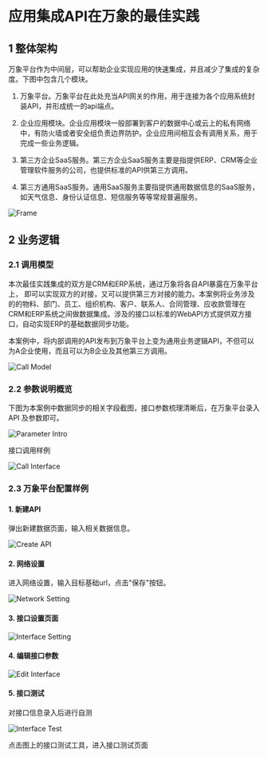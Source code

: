 # 应用集成API在万象的最佳实践 

## 1 整体架构 

万象平台作为中间层，可以帮助企业实现应用的快速集成，并且减少了集成的复杂度。下图中包含几个模块。

1. 万象平台。万象平台在此处充当API网关的作用，用于连接为各个应用系统封装API，并形成统一的api端点。 

2. 企业应用模块。企业应用模块一般部署到客户的数据中心或云上的私有网络中，有防火墙或者安全组负责边界防护。企业应用间相互会有调用关系，用于完成一些业务逻辑。 

3. 第三方企业SaaS服务。第三方企业SaaS服务主要是指提供ERP、CRM等企业管理软件服务的公司，也提供标准的API供第三方调用。 

4. 第三方通用SaaS服务。通用SaaS服务主要指提供通用数据信息的SaaS服务，如天气信息、身份认证信息、短信服务等等常规普遍服务。

![Frame](../../../../image/JDCloud-WhitePaper/JDCloud-WhitePaper-Best-Practice-with-HeZhongWeiYi-Asset-Management/3.png)

## 2 业务逻辑 

### 2.1 调用模型 

本次最佳实践集成的双方是CRM和ERP系统，通过万象将各自API暴露在万象平台 上， 即可以实现双方的对接，又可以提供第三方对接的能力。本案例将业务涉及的的物料、部门、员工、组织机构、客户、联系人、合同管理、应收款管理在CRM和ERP系统之间做数据集成。涉及的接口以标准的WebAPI方式提供双方接口，自动实现ERP的基础数据同步功能。

本案例中，将内部调用的API发布到万象平台上变为通用业务逻辑API，不但可以为A企业使用，而且可以为B企业及其他第三方调用。 

![Call Model](../../../../image/JDCloud-WhitePaper/JDCloud-WhitePaper-Best-Practice-with-HeZhongWeiYi-Asset-Management/4.png)

### 2.2 参数说明概览 

下图为本案例中数据同步的相关字段截图，接口参数梳理清晰后，在万象平台录入 API 及参数即可。 

![Parameter Intro](../../../../image/JDCloud-WhitePaper/JDCloud-WhitePaper-Best-Practice-with-HeZhongWeiYi-Asset-Management/4.png)

接口调用样例 

![Call Interface](../../../../image/JDCloud-WhitePaper/JDCloud-WhitePaper-Best-Practice-with-HeZhongWeiYi-Asset-Management/5.png)

### 2.3 万象平台配置样例 

#### 1. 新建API

弹出新建数据页面，输入相关数据信息。

![Create API](../../../../image/JDCloud-WhitePaper/JDCloud-WhitePaper-Best-Practice-with-HeZhongWeiYi-Asset-Management/6.png)

#### 2. 网络设置

进入网络设置，输入目标基础url，点击"保存"按钮。 

![Network Setting](../../../../image/JDCloud-WhitePaper/JDCloud-WhitePaper-Best-Practice-with-HeZhongWeiYi-Asset-Management/6.png)
 
#### 3. 接口设置页面 

![Interface Setting](../../../../image/JDCloud-WhitePaper/JDCloud-WhitePaper-Best-Practice-with-HeZhongWeiYi-Asset-Management/7.png)

#### 4. 编辑接口参数 

![Edit Interface](../../../../image/JDCloud-WhitePaper/JDCloud-WhitePaper-Best-Practice-with-HeZhongWeiYi-Asset-Management/8.png)

#### 5. 接口测试 

对接口信息录入后进行自测 

![Interface Test](../../../../image/JDCloud-WhitePaper/JDCloud-WhitePaper-Best-Practice-with-HeZhongWeiYi-Asset-Management/9.png)

点击图上的接口测试工具，进入接口测试页面 
